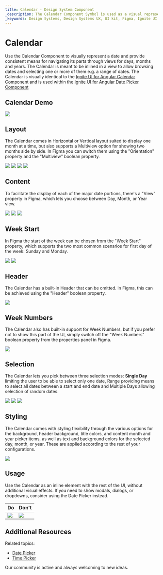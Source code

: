 ```yaml
---
title: Calendar - Design System Component
_description: The Calendar Component Symbol is used as a visual representation of a date providing the necessary mechanisms to navigate day, month and year part of it.
_keywords: Design Systems, Design Systems UX, UI kit, Figma, Ignite UI for Angular, Figma to Angular, Angular, Angular Design System, Export code from Figma, Design Kits for Angular, Figma HTML, Figma to HTML, Figma UI kits
---
```


# Calendar

Use the Calendar Component to visually represent a date and provide consistent means for navigating its parts through views for days, months and years. The Calendar is meant to be inlined in a view to allow browsing dates and selecting one or more of them e.g. a range of dates. The Calendar is visually identical to the [Ignite UI for Angular Calendar Component](https://www.infragistics.com/products/ignite-ui-angular/angular/components/calendar.html) and is used within the [Ignite UI for Angular Date Picker Component](https://www.infragistics.com/products/ignite-ui-angular/angular/components/date_picker.html)

## Calendar Demo

<img class="responsive-img" src="../images/calendar_demo.png" srcset="../images/calendar_demo@2x.png 2x" />

## Layout

The Calendar comes in Horizontal or Vertical layout suited to display one month at a time, but also supports a Multiview option for showing two months side by side. In Figma you can switch them using the "Orientation" property and the "Multiview" boolean property.

<img class="responsive-img" src="../images/calendar_horizontal.png" srcset="../images/calendar_horizontal@2x.png 2x" />
<img class="responsive-img" src="../images/calendar_vertical.png" srcset="../images/calendar_vertical@2x.png 2x" />
<img class="responsive-img" src="../images/calendar_multi_horiz.png" srcset="../images/calendar_multi_horiz@2x.png 2x" />
<img class="responsive-img" src="../images/calendar_multi_vert.png" srcset="../images/calendar_multi_vert@2x.png 2x" />

## Content

To facilitate the display of each of the major date portions, there's a "View" property in Figma, which lets you choose between Day, Month, or Year view.

<img class="responsive-img" src="../images/calendar_vertical.png" srcset="../images/calendar_vertical@2x.png 2x" />
<img class="responsive-img" src="../images/calendar_months.png" srcset="../images/calendar_months@2x.png 2x" />
<img class="responsive-img" src="../images/calendar_years.png" srcset="../images/calendar_years@2x.png 2x" />

## Week Start

In Figma the start of the week can be chosen from the "Week Start" property, which supports the two most common scenarios for first day of the week: Sunday and Monday.

<img class="responsive-img" src="../images/calendar_sun.png" srcset="../images/calendar_sun@2x.png 2x" />
<img class="responsive-img" src="../images/calendar_vertical.png" srcset="../images/calendar_vertical@2x.png 2x" />

## Header

The Calendar has a built-in Header that can be omitted. In Figma, this can be achieved using the "Header" boolean property.

<img class="responsive-img" src="../images/calendar_base.png" srcset="../images/calendar_base@2x.png 2x" />

## Week Numbers

The Calendar also has built-in support for Week Numbers, but if you prefer not to show this part of the UI, simply switch off the "Week Numbers" boolean property from the properties panel in Figma.

<img class="responsive-img" src="../images/calendar_weeknum.png" srcset="../images/calendar_weeknum@2x.png 2x" />

## Selection

The Calendar lets you pick between three selection modes: **Single Day** limiting the user to be able to select only one date, Range providing means to select all dates between a start and end date and Multiple Days allowing selection of random dates.

<img class="responsive-img" src="../images/calendar_horizontal.png" srcset="../images/calendar_horizontal@2x.png 2x" />
<img class="responsive-img" src="../images/calendar_range.png" srcset="../images/calendar_range@2x.png 2x" />
<img class="responsive-img" src="../images/calendar_selection.png" srcset="../images/calendar_selection@2x.png 2x" />

## Styling

The Calendar comes with styling flexibility through the various options for the background, header background, title colors, and content month and year picker items, as well as text and background colors for the selected day, month, or year. These are applied according to the rest of your configurations.

<img class="responsive-img" src="../images/calendar_styling.png" srcset="../images/calendar_styling@2x.png 2x" />

## Usage

Use the Calendar as an inline element with the rest of the UI, without additional visual effects. If you need to show modals, dialogs, or dropdowns, consider using the Date Picker instead.

| Do                                                                                 | Don't                                                                                  |
| ---------------------------------------------------------------------------------- | -------------------------------------------------------------------------------------- |
| <img class="responsive-img" src="../images/calendar_do1.png" srcset="../images/calendar_do1@2x.png 2x" /> | <img class="responsive-img" src="../images/calendar_dont1.png" srcset="../images/calendar_dont1@2x.png 2x" /> |

## Additional Resources

Related topics:

- [Date Picker](date-picker.md)
- [Time Picker](time-picker.md)
  <div class="divider--half"></div>

Our community is active and always welcoming to new ideas.
